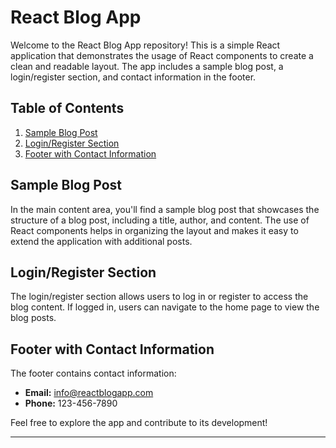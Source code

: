 # React Blog App

Welcome to the React Blog App repository! This is a simple React application that demonstrates the usage of React components to create a clean and readable layout. The app includes a sample blog post, a login/register section, and contact information in the footer.

## Table of Contents

1. [Sample Blog Post](#sample-blog-post)
2. [Login/Register Section](#loginregister-section)
3. [Footer with Contact Information](#footer-with-contact-information)

## Sample Blog Post

In the main content area, you'll find a sample blog post that showcases the structure of a blog post, including a title, author, and content. The use of React components helps in organizing the layout and makes it easy to extend the application with additional posts.

## Login/Register Section

The login/register section allows users to log in or register to access the blog content. If logged in, users can navigate to the home page to view the blog posts.

## Footer with Contact Information

The footer contains contact information:

- **Email:** info@reactblogapp.com
- **Phone:** 123-456-7890

Feel free to explore the app and contribute to its development!

---


